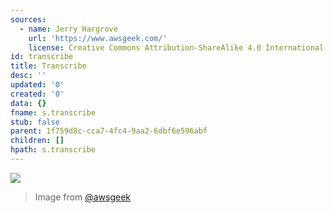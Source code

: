 ```yaml
---
sources:
  - name: Jerry Hargrove
    url: 'https://www.awsgeek.com/'
    license: Creative Commons Attribution-ShareAlike 4.0 International License
id: transcribe
title: Transcribe
desc: ''
updated: '0'
created: '0'
data: {}
fname: s.transcribe
stub: false
parent: 1f759d8c-cca7-4fc4-9aa2-6dbf6e596abf
children: []
hpath: s.transcribe
---
```

![](/assets/images/Amazon-Transcribe_en.jpg)

> Image from [@awsgeek](https://www.awsgeek.com/Amazon-Transcribe/)
